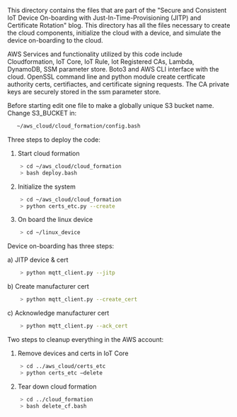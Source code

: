 This directory contains the files that are part of the "Secure and Consistent IoT Device On-boarding with Just-In-Time-Provisioning (JITP) and Certificate Rotation"
blog. This directory has all the files necessary to create the cloud components, initialize the cloud with a device, and simulate the device on-boarding to the cloud. 

AWS Services and functionality utilized by this code include Cloudformation, IoT Core, IoT Rule, Iot Registered CAs, Lambda, DynamoDB, SSM parameter store. Boto3 and AWS CLI interface with the cloud. OpenSSL command line and python module create certficate authority certs, certifiactes, and certificate signing requests. The CA private keys are securely stored in the ssm parameter store.

Before starting edit one file to make a globally unique S3 bucket name.  Change S3_BUCKET in:
```bash
   ~/aws_cloud/cloud_formation/config.bash
```

Three steps to deploy the code:

1) Start cloud formation
```bash
    > cd ~/aws_cloud/cloud_formation
    > bash deploy.bash
```
2) Initialize the system
```bash
    > cd ~/aws_cloud/cloud_formation
    > python certs_etc.py --create
```
3) On board the linux device
```bash
    > cd ~/linux_device
```
Device on-boarding has three steps:

a) JITP device & cert
```bash
    > python mqtt_client.py --jitp
```

b) Create manufacturer cert
```bash
    > python mqtt_client.py --create_cert
```
c) Acknowledge manufacturer cert
```bash
    > python mqtt_client.py --ack_cert
```


Two steps to cleanup everything in the AWS account:

1) Remove devices and certs in IoT Core
```bash
    > cd ../aws_cloud/certs_etc
    > python certs_etc —delete
```

2) Tear down cloud formation
```bash
    > cd ../cloud_formation
    > bash delete_cf.bash
```
